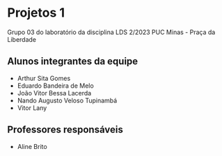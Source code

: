 # Projetos 1
Grupo 03 do laboratório da disciplina LDS 2/2023 PUC Minas - Praça da Liberdade

## Alunos integrantes da equipe

* Arthur Sita Gomes
* Eduardo Bandeira de Melo
* João Vitor Bessa Lacerda
* Nando Augusto Veloso Tupinambá
* Vitor Lany

## Professores responsáveis

* Aline Brito
